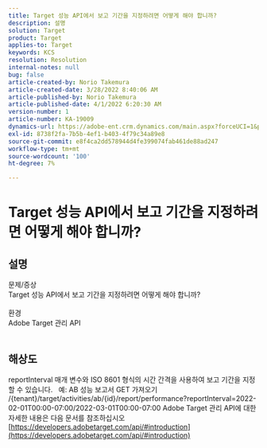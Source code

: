 ```yaml
---
title: Target 성능 API에서 보고 기간을 지정하려면 어떻게 해야 합니까?
description: 설명
solution: Target
product: Target
applies-to: Target
keywords: KCS
resolution: Resolution
internal-notes: null
bug: false
article-created-by: Norio Takemura
article-created-date: 3/28/2022 8:40:06 AM
article-published-by: Norio Takemura
article-published-date: 4/1/2022 6:20:30 AM
version-number: 1
article-number: KA-19009
dynamics-url: https://adobe-ent.crm.dynamics.com/main.aspx?forceUCI=1&pagetype=entityrecord&etn=knowledgearticle&id=b0368ea3-72ae-ec11-9840-0022480bdaa1
exl-id: 8738f2fa-7b5b-4ef1-b403-4f79c34a89e8
source-git-commit: e8f4ca2dd578944d4fe399074fab461de88ad247
workflow-type: tm+mt
source-wordcount: '100'
ht-degree: 7%

---
```


# Target 성능 API에서 보고 기간을 지정하려면 어떻게 해야 합니까?

## 설명

문제/증상
<br>Target 성능 API에서 보고 기간을 지정하려면 어떻게 해야 합니까?
<br> 
<br>환경
<br>Adobe Target 관리 API
<br> 

## 해상도


reportInterval 매개 변수와 ISO 8601 형식의 시간 간격을 사용하여 보고 기간을 지정할 수 있습니다.
 
예: AB 성능 보고서 GET 가져오기 /{tenant}/target/activities/ab/{id}/report/performance?reportInterval=2022-02-01T00:00-07:00/2022-03-01T00:00-07:00 Adobe Target 관리 API에 대한 자세한 내용은 다음 문서를 참조하십시오
[https://developers.adobetarget.com/api/#introduction](https://developers.adobetarget.com/api/#introduction)
